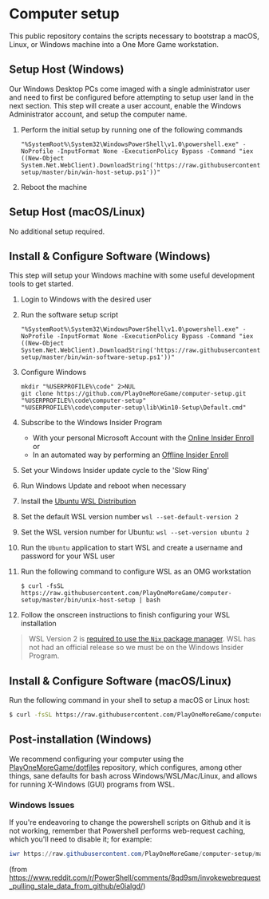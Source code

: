 # Computer setup

This public repository contains the scripts necessary to bootstrap a macOS, Linux, or Windows machine into a One More Game workstation.

## Setup Host (Windows)

Our Windows Desktop PCs come imaged with a single administrator user and need to first be configured before attempting to setup user land in the next section. This step will create a user account, enable the Windows Administrator account, and setup the computer name.

1. Perform the initial setup by running one of the following commands

    ```batch
    "%SystemRoot%\System32\WindowsPowerShell\v1.0\powershell.exe" -NoProfile -InputFormat None -ExecutionPolicy Bypass -Command "iex ((New-Object System.Net.WebClient).DownloadString('https://raw.githubusercontent.com/PlayOneMoreGame/computer-setup/master/bin/win-host-setup.ps1'))"
    ````

1. Reboot the machine

## Setup Host (macOS/Linux)

No additional setup required.

## Install & Configure Software (Windows)

This step will setup your Windows machine with some useful development tools to get started.

1. Login to Windows with the desired user
1. Run the software setup script

    ```batch
    "%SystemRoot%\System32\WindowsPowerShell\v1.0\powershell.exe" -NoProfile -InputFormat None -ExecutionPolicy Bypass -Command "iex ((New-Object System.Net.WebClient).DownloadString('https://raw.githubusercontent.com/PlayOneMoreGame/computer-setup/master/bin/win-software-setup.ps1'))"
    ```

1. Configure Windows

    ```batch
    mkdir "%USERPROFILE%\code" 2>NUL
    git clone https://github.com/PlayOneMoreGame/computer-setup.git "%USERPROFILE%\code\computer-setup" 
    "%USERPROFILE%\code\computer-setup\lib\Win10-Setup\Default.cmd"
    ```

1. Subscribe to the Windows Insider Program
    * With your personal Microsoft Account with the [Online Insider Enroll](https://insider.windows.com/en-us/) or
    * In an automated way by performing an [Offline Insider Enroll](https://github.com/whatever127/offlineinsiderenroll)
1. Set your Windows Insider update cycle to the 'Slow Ring'
1. Run Windows Update and reboot when necessary
1. Install the [Ubuntu WSL Distribution](https://www.microsoft.com/en-us/p/ubuntu/9nblggh4msv6)
1. Set the default WSL version number `wsl --set-default-version 2`
1. Set the WSL version number for Ubuntu: `wsl --set-version ubuntu 2`
1. Run the `Ubuntu` application to start WSL and create a username and password for your WSL user
1. Run the following command to configure WSL as an OMG workstation

    ```shell
    $ curl -fsSL https://raw.githubusercontent.com/PlayOneMoreGame/computer-setup/master/bin/unix-host-setup | bash
    ```

1. Follow the onscreen instructions to finish configuring your WSL installation

> WSL Version 2 is [required to use the `Nix` package manager](https://github.com/NixOS/nix/issues/1203). WSL has not had an official release so we must be on the Windows Insider Program.

## Install & Configure Software (macOS/Linux)

Run the following command in your shell to setup a macOS or Linux host:

```bash
$ curl -fsSL https://raw.githubusercontent.com/PlayOneMoreGame/computer-setup/master/bin/unix-host-setup | bash
```

## Post-installation (Windows)

We recommend configuring your computer using the [PlayOneMoreGame/dotfiles](https://github.com/PlayOneMoreGame/dotfiles) repository, which configures, among other things, sane defaults for bash across Windows/WSL/Mac/Linux, and allows for running X-Windows (GUI) programs from WSL.

### Windows Issues

If you're endeavoring to change the powershell scripts on Github and it is not working, remember that Powershell performs web-request caching, which you'll need to disable it; for example:

```powershell
iwr https://raw.githubusercontent.com/PlayOneMoreGame/computer-setup/master/bin/win-software-setup.ps1 -UseBasicParsing -Headers @{ "Pragma"="no-cache"; "Cache-Control"="no-cache"; } | iex
```

(from https://www.reddit.com/r/PowerShell/comments/8qd9sm/invokewebrequest_pulling_stale_data_from_github/e0ialgd/)
